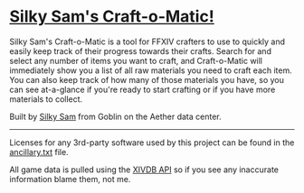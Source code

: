 # [Silky Sam's Craft-o-Matic!](https://samdrudd.github.io/craft-o-matic)

Silky Sam's Craft-o-Matic is a tool for FFXIV crafters to use to quickly and easily keep track of their progress towards their crafts. Search for and select any number of items you want to craft, and Craft-o-Matic will immediately show you a list of all raw materials you need to craft each item. You can also keep track of how many of those materials you have, so you can see at-a-glance if you're ready to start crafting or if you have more materials to collect.


Built by [Silky Sam](https://na.finalfantasyxiv.com/lodestone/character/1746625) from Goblin on the Aether data center.

-----

Licenses for any 3rd-party software used by this project can be found in the [ancillary.txt](ancillary.txt) file.

All game data is pulled using the [XIVDB API](https://github.com/xivdb/api) so if you see any inaccurate information blame them, not me.
